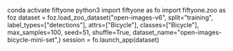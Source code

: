 conda activate fiftyone
python3
import fiftyone as fo
import fiftyone.zoo as foz
dataset = foz.load_zoo_dataset("open-images-v6", split="training", label_types=["detections"], attrs=["Bicycle"], classes=["Bicycle"], max_samples=100, seed=51, shuffle=True, dataset_name="open-images-bicycle-mini-set",)
session = fo.launch_app(dataset)